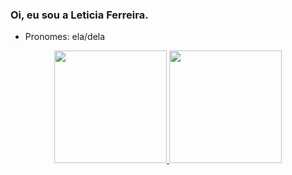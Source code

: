 ### Oi, eu sou a Leticia Ferreira.

- Pronomes: ela/dela

<div align="center">
  <a href="https://github.com/leticiaflim">
  <img height="180em" src="https://github-readme-stats.vercel.app/api?username=lethhyyy&show_icons=true&theme=dark&include_all_commits=true&count_private=true"/>
  <img height="180em" src="https://github-readme-stats.vercel.app/api/top-langs/?username=lethhyyy&layout=compact&langs_count=7&theme=dark"/>
</div>
